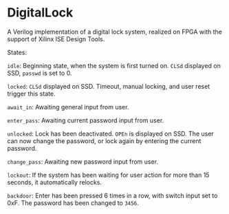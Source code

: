 # DigitalLock
A Verilog implementation of a digital lock system, realized on FPGA with the support of Xilinx ISE Design Tools. 

States:

`idle`: Beginning state, when the system is first turned on. `CLSd` displayed on SSD, `passwd` is set to 0.

`locked`: `CLSd` displayed on SSD. Timeout, manual locking, and user reset trigger this state.

`await_in`: Awaiting general input from user.

`enter_pass`: Awaiting current password input from user.

`unlocked`: Lock has been deactivated. `OPEn` is displayed on SSD. The user can now change the password, or lock again by entering the current password.

`change_pass`: Awaiting new password input from user.

`lockout`: If the system has been waiting for user action for more than 15 seconds, it automatically relocks.

`backdoor`: Enter has been pressed 6 times in a row, with switch input set to 0xF. The password has been changed to `3456`. 
